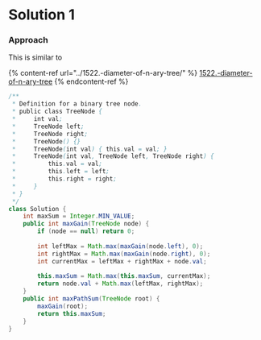 # Solution 1

### Approach

This is similar to&#x20;

{% content-ref url="../1522.-diameter-of-n-ary-tree/" %}
[1522.-diameter-of-n-ary-tree](../1522.-diameter-of-n-ary-tree/)
{% endcontent-ref %}

```java
/**
 * Definition for a binary tree node.
 * public class TreeNode {
 *     int val;
 *     TreeNode left;
 *     TreeNode right;
 *     TreeNode() {}
 *     TreeNode(int val) { this.val = val; }
 *     TreeNode(int val, TreeNode left, TreeNode right) {
 *         this.val = val;
 *         this.left = left;
 *         this.right = right;
 *     }
 * }
 */
class Solution {
    int maxSum = Integer.MIN_VALUE;
    public int maxGain(TreeNode node) {
        if (node == null) return 0;
        
        int leftMax = Math.max(maxGain(node.left), 0);
        int rightMax = Math.max(maxGain(node.right), 0);
        int currentMax = leftMax + rightMax + node.val;
        
        this.maxSum = Math.max(this.maxSum, currentMax);
        return node.val + Math.max(leftMax, rightMax);
    }
    public int maxPathSum(TreeNode root) {
        maxGain(root);
        return this.maxSum;
    }
}
```
